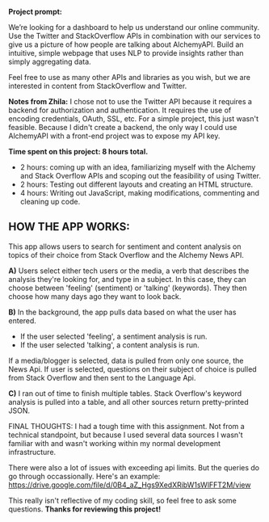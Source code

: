 **Project prompt:**

We’re looking for a dashboard to help us understand our online community. Use the Twitter and StackOverflow APIs in combination with our services to give us a picture of how people are talking about AlchemyAPI. Build an intuitive, simple webpage that uses NLP to provide insights rather than simply aggregating data.

Feel free to use as many other APIs and libraries as you wish, but we are interested in content from StackOverflow and Twitter.

**Notes from Zhila:**
I chose not to use the Twitter API because it requires a backend for authorization and authentication. It requires the use of encoding credentials, OAuth, SSL, etc. For a simple project, this just wasn't feasible. Because I didn't create a backend, the only way I could use AlchemyAPI with a front-end project was to expose my API key.


**Time spent on this project: 8 hours total.** 
 - 	2 hours: coming up with an idea, familiarizing myself with the Alchemy and Stack Overflow APIs and scoping out the feasibility of using Twitter.
 - 	2 hours: Testing out different layouts and creating an HTML structure.
 - 	4 hours: Writing out JavaScript, making modifications, commenting and cleaning up code.

HOW THE APP WORKS:
------------------

This app allows users to search for sentiment and content analysis on topics of their choice from Stack Overflow and the Alchemy News API.

**A)** Users select either tech users or the media, a verb that describes the analysis they're looking for, and type in a subject. In this case, they can choose between 'feeling' (sentiment) or 'talking' (keywords). They then choose how many days ago they want to look back.

**B)** In the background, the app pulls data based on what the user has entered.

 - 	If the user selected 'feeling', a sentiment analysis is run. 
 - 	If the user selected 'talking', a content analysis is run.
 
If a media/blogger is selected, data is pulled from only one source, the News Api. 
If user is selected, questions on their subject of choice is pulled from Stack Overflow and then sent to the Language Api.

**C)** I ran out of time to finish multiple tables. Stack Overflow's keyword analysis is pulled into a table, and all other sources return pretty-printed JSON.

FINAL THOUGHTS:
I had a tough time with this assignment. Not from a technical standpoint, but because I used several data sources I wasn't familiar with and wasn't working within my normal development infrastructure. 

There were also a lot of issues with exceeding api limits. But the queries do go through occassionally. Here's an example: https://drive.google.com/file/d/0B4_aZ_Hgs9XedXRibW1sWlFFT2M/view

This really isn't reflective of my coding skill, so feel free to ask some questions. 
**Thanks for reviewing this project!**
